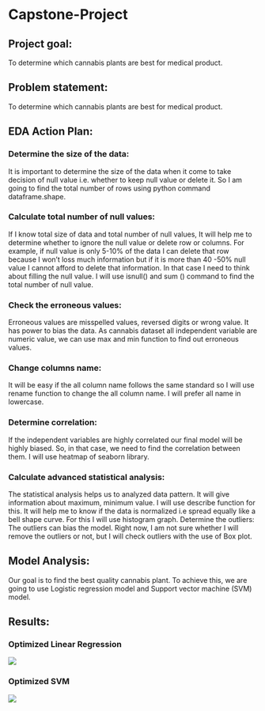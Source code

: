 # Capstone-Project
## Project goal:
To determine which cannabis plants are best for medical product.
## Problem statement: 
To determine which cannabis plants are best for medical product.
## EDA Action Plan:
### Determine the size of the data: 
It is important to determine the size of the data when it come to take decision of null value i.e. whether to keep null value or delete it.  So I am going to find the total number of rows using python command dataframe.shape.
### Calculate total number of null values: 
If I know total size of data and total number of null values, It will help me to determine whether to ignore the null value or delete row or columns. For example, if null value is only 5-10% of the data I can delete that row because I won’t loss much information but if it is more than 40 -50% null value I cannot afford to delete that information. In that case I need to think about filling the null value. I will use isnull() and sum () command to find the total number of null value.
### Check the erroneous values: 
Erroneous values are misspelled values, reversed digits or wrong value. It has power to bias the data. As cannabis dataset all independent variable are numeric value, we can use max and min function to find out erroneous values. 
### Change columns name: 
It will be easy if the all column name follows the same standard so I will use rename function to change the all column name. I will prefer all name in lowercase.
### Determine correlation:
If the independent variables are highly correlated our final model will be highly biased. So, in that case, we need to find the correlation between them. I will use heatmap of seaborn library.
### Calculate advanced statistical analysis: 
The statistical analysis helps us to analyzed data pattern. It will give information about maximum, minimum value. I will use describe function for this. It will help me to know if the data is normalized i.e spread equally like a bell shape curve. For this I will use histogram graph. 
Determine the outliers: The outliers can bias the model. Right now, I am not sure whether I will remove the outliers or not, but I will check outliers with the use of Box plot. 
## Model Analysis:
Our goal is to find the best quality cannabis plant. To achieve this, we are going to use Logistic regression model and Support vector machine (SVM) model.
## Results:
### Optimized Linear Regression
![](https://github.com/salehas222/cannabis_model/blob/master/image/Linear.PNG)

### Optimized SVM 
![](https://github.com/salehas222/cannabis_model/blob/master/image/svm.PNG)
